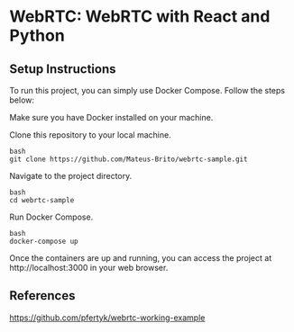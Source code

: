 # WebRTC: WebRTC with React and Python

## Setup Instructions
To run this project, you can simply use Docker Compose. Follow the steps below:

Make sure you have Docker installed on your machine.

Clone this repository to your local machine.

```
bash
git clone https://github.com/Mateus-Brito/webrtc-sample.git
```

Navigate to the project directory.
```
bash
cd webrtc-sample
```

Run Docker Compose.

```
bash
docker-compose up
```

Once the containers are up and running, you can access the project at http://localhost:3000 in your web browser.

## References

https://github.com/pfertyk/webrtc-working-example